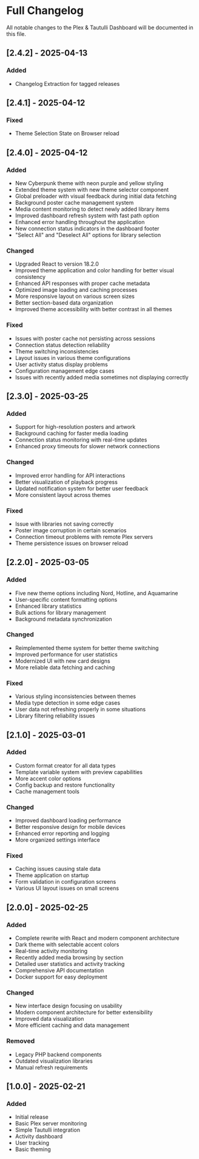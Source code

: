 # Full Changelog

All notable changes to the Plex & Tautulli Dashboard will be documented in this file.

## [2.4.2] - 2025-04-13

### Added

- Changelog Extraction for tagged releases

## [2.4.1] - 2025-04-12

### Fixed

- Theme Selection State on Browser reload

## [2.4.0] - 2025-04-12

### Added

- New Cyberpunk theme with neon purple and yellow styling
- Extended theme system with new theme selector component
- Global preloader with visual feedback during initial data fetching
- Background poster cache management system
- Media content monitoring to detect newly added library items
- Improved dashboard refresh system with fast path option
- Enhanced error handling throughout the application
- New connection status indicators in the dashboard footer
- "Select All" and "Deselect All" options for library selection

### Changed

- Upgraded React to version 18.2.0
- Improved theme application and color handling for better visual consistency
- Enhanced API responses with proper cache metadata
- Optimized image loading and caching processes
- More responsive layout on various screen sizes
- Better section-based data organization
- Improved theme accessibility with better contrast in all themes

### Fixed

- Issues with poster cache not persisting across sessions
- Connection status detection reliability
- Theme switching inconsistencies
- Layout issues in various theme configurations
- User activity status display problems
- Configuration management edge cases
- Issues with recently added media sometimes not displaying correctly

## [2.3.0] - 2025-03-25

### Added

- Support for high-resolution posters and artwork
- Background caching for faster media loading
- Connection status monitoring with real-time updates
- Enhanced proxy timeouts for slower network connections

### Changed

- Improved error handling for API interactions
- Better visualization of playback progress
- Updated notification system for better user feedback
- More consistent layout across themes

### Fixed

- Issue with libraries not saving correctly
- Poster image corruption in certain scenarios
- Connection timeout problems with remote Plex servers
- Theme persistence issues on browser reload

## [2.2.0] - 2025-03-05

### Added

- Five new theme options including Nord, Hotline, and Aquamarine
- User-specific content formatting options
- Enhanced library statistics
- Bulk actions for library management
- Background metadata synchronization

### Changed

- Reimplemented theme system for better theme switching
- Improved performance for user statistics
- Modernized UI with new card designs
- More reliable data fetching and caching

### Fixed

- Various styling inconsistencies between themes
- Media type detection in some edge cases
- User data not refreshing properly in some situations
- Library filtering reliability issues

## [2.1.0] - 2025-03-01

### Added

- Custom format creator for all data types
- Template variable system with preview capabilities
- More accent color options
- Config backup and restore functionality
- Cache management tools

### Changed

- Improved dashboard loading performance
- Better responsive design for mobile devices
- Enhanced error reporting and logging
- More organized settings interface

### Fixed

- Caching issues causing stale data
- Theme application on startup
- Form validation in configuration screens
- Various UI layout issues on small screens

## [2.0.0] - 2025-02-25

### Added

- Complete rewrite with React and modern component architecture
- Dark theme with selectable accent colors
- Real-time activity monitoring
- Recently added media browsing by section
- Detailed user statistics and activity tracking
- Comprehensive API documentation
- Docker support for easy deployment

### Changed

- New interface design focusing on usability
- Modern component architecture for better extensibility
- Improved data visualization
- More efficient caching and data management

### Removed

- Legacy PHP backend components
- Outdated visualization libraries
- Manual refresh requirements

## [1.0.0] - 2025-02-21

### Added

- Initial release
- Basic Plex server monitoring
- Simple Tautulli integration
- Activity dashboard
- User tracking
- Basic theming
